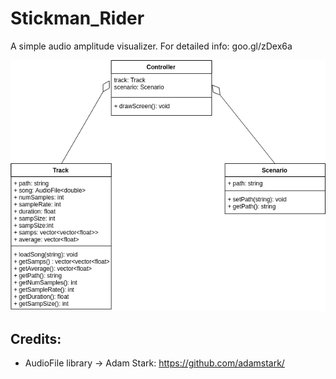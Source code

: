# Stickman_Rider
A simple audio amplitude visualizer. 
For detailed info: goo.gl/zDex6a

![UML chart](https://github.com/fersp98/Stickman_Rider/blob/master/uml.png)

## Credits:
 - AudioFile library -> Adam Stark: https://github.com/adamstark/
